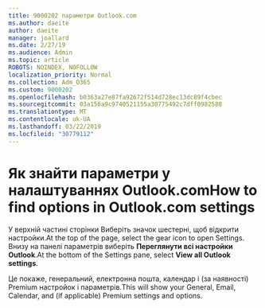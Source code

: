 ```yaml
---
title: 9000202 параметри Outlook.com
ms.author: daeite
author: daeite
manager: joallard
ms.date: 2/27/19
ms.audience: Admin
ms.topic: article
ROBOTS: NOINDEX, NOFOLLOW
localization_priority: Normal
ms.collection: Adm_O365
ms.custom: 9000202
ms.openlocfilehash: b0363a27e87fa92672f514d728ec13dc89f4cbec
ms.sourcegitcommit: 03a156a9c9740521155a30775492c7dff0982588
ms.translationtype: MT
ms.contentlocale: uk-UA
ms.lasthandoff: 03/22/2019
ms.locfileid: "30779112"
---
```

# <a name="how-to-find-options-in-outlookcom-settings"></a><span data-ttu-id="fdfbd-102">Як знайти параметри у налаштуваннях Outlook.com</span><span class="sxs-lookup"><span data-stu-id="fdfbd-102">How to find options in Outlook.com settings</span></span>

<span data-ttu-id="fdfbd-103">У верхній частині сторінки Виберіть значок шестерні, щоб відкрити настройки.</span><span class="sxs-lookup"><span data-stu-id="fdfbd-103">At the top of the page, select the gear icon to open Settings.</span></span> <span data-ttu-id="fdfbd-104">Внизу на панелі параметрів виберіть **Переглянути всі настройки Outlook**.</span><span class="sxs-lookup"><span data-stu-id="fdfbd-104">At the bottom of the Settings pane, select **View all Outlook settings**.</span></span>

<span data-ttu-id="fdfbd-105">Це покаже, генеральний, електронна пошта, календар і (за наявності) Premium настройок і параметрів.</span><span class="sxs-lookup"><span data-stu-id="fdfbd-105">This will show your General, Email, Calendar, and (if applicable) Premium settings and options.</span></span>